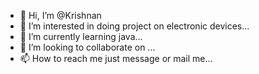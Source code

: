 - 👋 Hi, I’m @Krishnan
- 👀 I’m interested in doing project on electronic devices... 
- 🌱 I’m currently learning java...
- 💞️ I’m looking to collaborate on ...
- 📫 How to reach me just message or mail me...

<!---
Krishnan1506/Krishnan1506 is a ✨ special ✨ repository because its `README.md` (this file) appears on your GitHub profile.
You can click the Preview link to take a look at your changes.
--->
